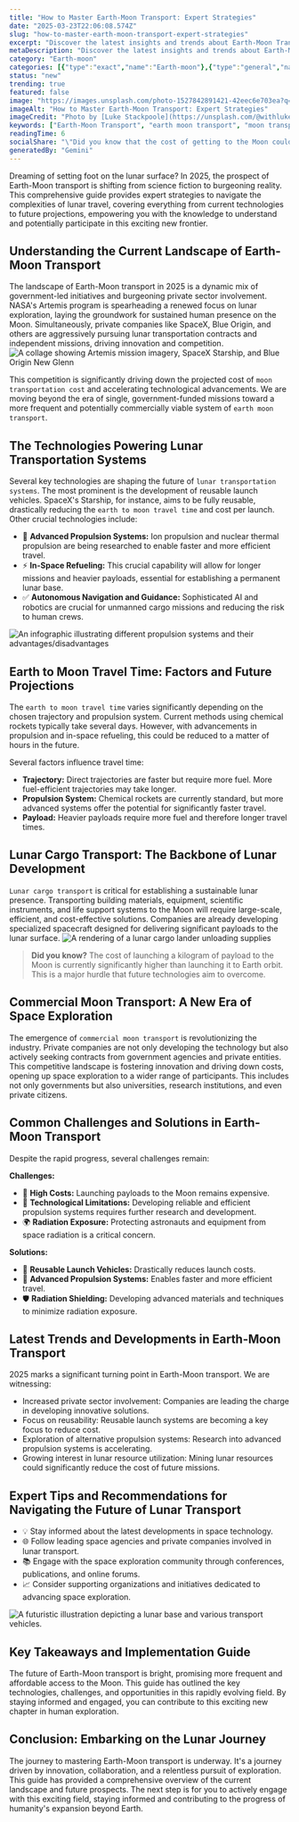 ```yaml
---
title: "How to Master Earth-Moon Transport: Expert Strategies"
date: "2025-03-23T22:06:08.574Z"
slug: "how-to-master-earth-moon-transport-expert-strategies"
excerpt: "Discover the latest insights and trends about Earth-Moon Transport. This comprehensive guide covers everything you need to know about Earth-Moon Transport in 2025."
metaDescription: "Discover the latest insights and trends about Earth-Moon Transport. This comprehensive guide covers everything you need to know about Earth-Moon Transport ..."
category: "Earth-moon"
categories: [{"type":"exact","name":"Earth-moon"},{"type":"general","name":"Aerospace Engineering"},{"type":"medium","name":"Spacecraft Propulsion"},{"type":"specific","name":"Nuclear Thermal Propulsion"},{"type":"niche","name":"Gas Core Reactor"}]
status: "new"
trending: true
featured: false
image: "https://images.unsplash.com/photo-1527842891421-42eec6e703ea?q=85&w=1200&fit=max&fm=webp&auto=compress"
imageAlt: "How to Master Earth-Moon Transport: Expert Strategies"
imageCredit: "Photo by [Luke Stackpoole](https://unsplash.com/@withluke) on Unsplash"
keywords: ["Earth-Moon Transport", "earth moon transport", "moon transportation cost", "lunar transportation systems", "earth to moon travel time", "how to get to the moon", "lunar cargo transport", "space travel to moon", "commercial moon transport", "earth moon shuttle"]
readingTime: 6
socialShare: "\"Did you know that the cost of getting to the Moon could drop dramatically within the next decade, thanks to the rise of reusable rockets and commercial space ventures? The future of lunar travel is closer than you think!\""
generatedBy: "Gemini"
---
```




Dreaming of setting foot on the lunar surface?  In 2025, the prospect of Earth-Moon transport is shifting from science fiction to burgeoning reality.  This comprehensive guide provides expert strategies to navigate the complexities of lunar travel, covering everything from current technologies to future projections, empowering you with the knowledge to understand and potentially participate in this exciting new frontier.

## Understanding the Current Landscape of Earth-Moon Transport

The landscape of Earth-Moon transport in 2025 is a dynamic mix of government-led initiatives and burgeoning private sector involvement.  NASA's Artemis program is spearheading a renewed focus on lunar exploration, laying the groundwork for sustained human presence on the Moon.  Simultaneously, private companies like SpaceX, Blue Origin, and others are aggressively pursuing lunar transportation contracts and independent missions, driving innovation and competition. ![A collage showing Artemis mission imagery, SpaceX Starship, and Blue Origin New Glenn](https://images.unsplash.com/photo-1578615437406-511cafe4a5c7?q=85&w=1200&fit=max&fm=webp&auto=compress)

This competition is significantly driving down the projected cost of  `moon transportation cost` and accelerating technological advancements.  We are moving beyond the era of single, government-funded missions toward a more frequent and potentially commercially viable system of `earth moon transport`.

## The Technologies Powering Lunar Transportation Systems

Several key technologies are shaping the future of `lunar transportation systems`.  The most prominent is the development of reusable launch vehicles.  SpaceX's Starship, for instance, aims to be fully reusable, drastically reducing the `earth to moon travel time` and cost per launch.  Other crucial technologies include:

* 🔑 **Advanced Propulsion Systems:**  Ion propulsion and nuclear thermal propulsion are being researched to enable faster and more efficient travel.
* ⚡ **In-Space Refueling:**  This crucial capability will allow for longer missions and heavier payloads, essential for establishing a permanent lunar base.
* ✅ **Autonomous Navigation and Guidance:**  Sophisticated AI and robotics are crucial for unmanned cargo missions and reducing the risk to human crews.

![An infographic illustrating different propulsion systems and their advantages/disadvantages](https://images.unsplash.com/photo-1514897575457-c4db467cf78e?q=85&w=1200&fit=max&fm=webp&auto=compress)

## Earth to Moon Travel Time: Factors and Future Projections

The `earth to moon travel time` varies significantly depending on the chosen trajectory and propulsion system.  Current methods using chemical rockets typically take several days.  However, with advancements in propulsion and in-space refueling, this could be reduced to a matter of hours in the future.

Several factors influence travel time:

* **Trajectory:**  Direct trajectories are faster but require more fuel.  More fuel-efficient trajectories may take longer.
* **Propulsion System:**  Chemical rockets are currently standard, but more advanced systems offer the potential for significantly faster travel.
* **Payload:**  Heavier payloads require more fuel and therefore longer travel times.

## Lunar Cargo Transport: The Backbone of Lunar Development

`Lunar cargo transport` is critical for establishing a sustainable lunar presence.  Transporting building materials, equipment, scientific instruments, and life support systems to the Moon will require large-scale, efficient, and cost-effective solutions.  Companies are already developing specialized spacecraft designed for delivering significant payloads to the lunar surface.  ![A rendering of a lunar cargo lander unloading supplies](https://images.unsplash.com/photo-1503416997304-7f8bf166c121?q=85&w=1200&fit=max&fm=webp&auto=compress)

> **Did you know?**  The cost of launching a kilogram of payload to the Moon is currently significantly higher than launching it to Earth orbit. This is a major hurdle that future technologies aim to overcome.

## Commercial Moon Transport: A New Era of Space Exploration

The emergence of `commercial moon transport` is revolutionizing the industry. Private companies are not only developing the technology but also actively seeking contracts from government agencies and private entities. This competitive landscape is fostering innovation and driving down costs, opening up space exploration to a wider range of participants.  This includes not only governments but also universities, research institutions, and even private citizens.

## Common Challenges and Solutions in Earth-Moon Transport

Despite the rapid progress, several challenges remain:

**Challenges:**

* 🚫 **High Costs:**  Launching payloads to the Moon remains expensive.
* 🚧 **Technological Limitations:**  Developing reliable and efficient propulsion systems requires further research and development.
* 🌍 **Radiation Exposure:**  Protecting astronauts and equipment from space radiation is a critical concern.

**Solutions:**

* 🚀 **Reusable Launch Vehicles:**  Drastically reduces launch costs.
* 🔬 **Advanced Propulsion Systems:**  Enables faster and more efficient travel.
* 🛡️ **Radiation Shielding:**  Developing advanced materials and techniques to minimize radiation exposure.

## Latest Trends and Developments in Earth-Moon Transport

2025 marks a significant turning point in Earth-Moon transport.  We are witnessing:

*  Increased private sector involvement: Companies are leading the charge in developing innovative solutions.
*  Focus on reusability:  Reusable launch systems are becoming a key focus to reduce cost.
*  Exploration of alternative propulsion systems:  Research into advanced propulsion systems is accelerating.
*  Growing interest in lunar resource utilization:  Mining lunar resources could significantly reduce the cost of future missions.

## Expert Tips and Recommendations for Navigating the Future of Lunar Transport

* 💡 Stay informed about the latest developments in space technology.
* 🌐  Follow leading space agencies and private companies involved in lunar transport.
* 📚  Engage with the space exploration community through conferences, publications, and online forums.
* 📈  Consider supporting organizations and initiatives dedicated to advancing space exploration.

![A futuristic illustration depicting a lunar base and various transport vehicles.](https://images.unsplash.com/photo-1518352724948-729151797553?q=85&w=1200&fit=max&fm=webp&auto=compress)

## Key Takeaways and Implementation Guide

The future of Earth-Moon transport is bright, promising more frequent and affordable access to the Moon. This guide has outlined the key technologies, challenges, and opportunities in this rapidly evolving field.  By staying informed and engaged, you can contribute to this exciting new chapter in human exploration.

## Conclusion: Embarking on the Lunar Journey

The journey to mastering Earth-Moon transport is underway.  It's a journey driven by innovation, collaboration, and a relentless pursuit of exploration. This guide has provided a comprehensive overview of the current landscape and future prospects. The next step is for you to actively engage with this exciting field, staying informed and contributing to the progress of humanity's expansion beyond Earth.

